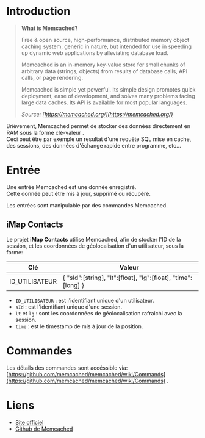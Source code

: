 # Introduction
> **What is Memcached?**
>
> Free & open source, high-performance, distributed memory object caching system, generic in nature, but intended for use in speeding up dynamic web applications by alleviating database load.
>
> Memcached is an in-memory key-value store for small chunks of arbitrary data (strings, objects) from results of database calls, API calls, or page rendering.
>
> Memcached is simple yet powerful.
> Its simple design promotes quick deployment, ease of development, and solves many problems facing large data caches. Its API is available for most popular languages.
>
> *Source: [https://memcached.org/](https://memcached.org/)*

Brièvement, Memcached permet de stocker des données directement en RAM sous la forme clé-valeur .<br>
Ceci peut être par exemple un resultat d'une requête SQL mise en cache, des sessions, des données d'échange rapide entre programme, etc...

# Entrée
Une entrée Memcached est une donnée enregistré.<br>
Cette donnée peut être mis à jour, supprimé ou récupéré.

Les entrées sont manipulable par des commandes Memcached.

## iMap Contacts
Le projet **iMap Contacts** utilise Memcached, afin de stocker l'ID de la session, et les coordonnées de géolocalisation d'un utilisateur, sous la forme:

| Clé            | Valeur                                                        |
| -------------- | ------------------------------------------------------------- |
| ID_UTILISATEUR | { "sId":[string], "lt":[float], "lg":[float], "time":[long] } |

* `ID_UTILISATEUR`	: est l'identifiant unique d'un utilisateur.
* `sId`				: est l'identifiant unique d'une session.
* `lt` et `lg`		: sont les coordonnées de géolocalisation rafraichi avec la session.
* `time`			: est le timestamp de mis à jour de la position.

# Commandes
Les détails des commandes sont accéssible via: [https://github.com/memcached/memcached/wiki/Commands](https://github.com/memcached/memcached/wiki/Commands) .

# Liens
* [Site officiel](https://memcached.org/)
* [Github de Memcached](https://github.com/memcached/memcached)
